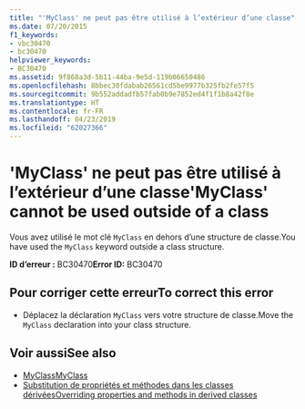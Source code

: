 ```yaml
---
title: "'MyClass' ne peut pas être utilisé à l’extérieur d’une classe"
ms.date: 07/20/2015
f1_keywords:
- vbc30470
- bc30470
helpviewer_keywords:
- BC30470
ms.assetid: 9f868a3d-5b11-44ba-9e5d-119b06650486
ms.openlocfilehash: 8bbec30fdabab26561cd5be9977b325fb2fe57f5
ms.sourcegitcommit: 9b552addadfb57fab0b9e7852ed4f1f1b8a42f8e
ms.translationtype: HT
ms.contentlocale: fr-FR
ms.lasthandoff: 04/23/2019
ms.locfileid: "62027366"
---
```

# <a name="myclass-cannot-be-used-outside-of-a-class"></a><span data-ttu-id="67c5d-102">'MyClass' ne peut pas être utilisé à l’extérieur d’une classe</span><span class="sxs-lookup"><span data-stu-id="67c5d-102">'MyClass' cannot be used outside of a class</span></span>
<span data-ttu-id="67c5d-103">Vous avez utilisé le mot clé `MyClass` en dehors d’une structure de classe.</span><span class="sxs-lookup"><span data-stu-id="67c5d-103">You have used the `MyClass` keyword outside a class structure.</span></span>  
  
 <span data-ttu-id="67c5d-104">**ID d’erreur :** BC30470</span><span class="sxs-lookup"><span data-stu-id="67c5d-104">**Error ID:** BC30470</span></span>  
  
## <a name="to-correct-this-error"></a><span data-ttu-id="67c5d-105">Pour corriger cette erreur</span><span class="sxs-lookup"><span data-stu-id="67c5d-105">To correct this error</span></span>  
  
- <span data-ttu-id="67c5d-106">Déplacez la déclaration `MyClass` vers votre structure de classe.</span><span class="sxs-lookup"><span data-stu-id="67c5d-106">Move the `MyClass` declaration into your class structure.</span></span>  
  
## <a name="see-also"></a><span data-ttu-id="67c5d-107">Voir aussi</span><span class="sxs-lookup"><span data-stu-id="67c5d-107">See also</span></span>

- [<span data-ttu-id="67c5d-108">MyClass</span><span class="sxs-lookup"><span data-stu-id="67c5d-108">MyClass</span></span>](~/docs/visual-basic/programming-guide/program-structure/me-my-mybase-and-myclass.md#myclass)
- [<span data-ttu-id="67c5d-109">Substitution de propriétés et méthodes dans les classes dérivées</span><span class="sxs-lookup"><span data-stu-id="67c5d-109">Overriding properties and methods in derived classes</span></span>](~/docs/visual-basic/programming-guide/language-features/objects-and-classes/inheritance-basics.md#overriding-properties-and-methods-in-derived-classes)
